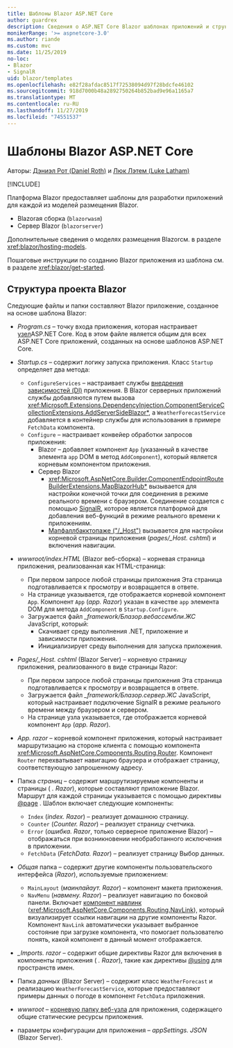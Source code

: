 ```yaml
---
title: Шаблоны Blazor ASP.NET Core
author: guardrex
description: Сведения о ASP.NET Core Blazor шаблонах приложений и структуре проекта Blazor.
monikerRange: '>= aspnetcore-3.0'
ms.author: riande
ms.custom: mvc
ms.date: 11/25/2019
no-loc:
- Blazor
- SignalR
uid: blazor/templates
ms.openlocfilehash: e82f28afdac8517f72538094d97f28bdcfe46102
ms.sourcegitcommit: 918d7000b48a2892750264b852bad9e96a1165a7
ms.translationtype: MT
ms.contentlocale: ru-RU
ms.lasthandoff: 11/27/2019
ms.locfileid: "74551537"
---
```

# <a name="aspnet-core-opno-locblazor-templates"></a>Шаблоны Blazor ASP.NET Core

Авторы: [Дэниэл Рот (Daniel Roth)](https://github.com/danroth27) и [Люк Лэтем (Luke Latham)](https://github.com/guardrex)

[!INCLUDE[](~/includes/blazorwasm-preview-notice.md)]

Платформа Blazor предоставляет шаблоны для разработки приложений для каждой из моделей размещения Blazor.

* Blazorая сборка (`blazorwasm`)
* Сервер Blazor (`blazorserver`)

Дополнительные сведения о моделях размещения Blazorсм. в разделе <xref:blazor/hosting-models>.

Пошаговые инструкции по созданию Blazor приложения из шаблона см. в разделе <xref:blazor/get-started>.

## <a name="opno-locblazor-project-structure"></a>Структура проекта Blazor

Следующие файлы и папки составляют Blazor приложение, созданное на основе шаблона Blazor:

* *Program.cs* &ndash; точку входа приложения, которая настраивает [узел](xref:fundamentals/host/generic-host)ASP.NET Core. Код в этом файле является общим для всех ASP.NET Core приложений, созданных на основе шаблонов ASP.NET Core.

* *Startup.cs* &ndash; содержит логику запуска приложения. Класс `Startup` определяет два метода:

  * `ConfigureServices` &ndash; настраивает службы [внедрения зависимостей (DI)](xref:fundamentals/dependency-injection) приложения. В Blazor серверных приложений службы добавляются путем вызова <xref:Microsoft.Extensions.DependencyInjection.ComponentServiceCollectionExtensions.AddServerSideBlazor*>, а `WeatherForecastService` добавляется в контейнер службы для использования в примере `FetchData` компонента.
  * `Configure` &ndash; настраивает конвейер обработки запросов приложения:
    * Blazor &ndash; добавляет компонент `App` (указанный в качестве элемента `app` DOM в метод `AddComponent`), который является корневым компонентом приложения.
    * Сервер Blazor
      * <xref:Microsoft.AspNetCore.Builder.ComponentEndpointRouteBuilderExtensions.MapBlazorHub*> вызывается для настройки конечной точки для соединения в режиме реального времени с браузером. Соединение создается с помощью [SignalR](xref:signalr/introduction), которое является платформой для добавления веб-функций в режиме реального времени к приложениям.
      * [Мапфаллбакктопаже ("/_Host")](xref:Microsoft.AspNetCore.Builder.RazorPagesEndpointRouteBuilderExtensions.MapFallbackToPage*) вызывается для настройки корневой страницы приложения (*pages/_Host. cshtml*) и включения навигации.

* *wwwroot/index.HTML* (Blazor веб-сборка) &ndash; корневая страница приложения, реализованная как HTML-страница:
  * При первом запросе любой страницы приложения Эта страница подготавливается к просмотру и возвращается в ответе.
  * На странице указывается, где отображается корневой компонент `App`. Компонент `App` (*app. Razor*) указан в качестве `app` элемента DOM для метода `AddComponent` в `Startup.Configure`.
  * Загружается файл *_framework/Блазор.вебассембли.ЖС* JavaScript, который:
    * Скачивает среду выполнения .NET, приложение и зависимости приложения.
    * Инициализирует среду выполнения для запуска приложения.

* *Pages/_Host. cshtml* (Blazor Server) &ndash; корневую страницу приложения, реализованного в виде страницы Razor:
  * При первом запросе любой страницы приложения Эта страница подготавливается к просмотру и возвращается в ответе.
  * Загружается файл *_framework/Блазор.сервер.ЖС* JavaScript, который настраивает подключение SignalR в режиме реального времени между браузером и сервером.
  * На странице узла указывается, где отображается корневой компонент `App` (*app. Razor*).

* *App. razor* &ndash; корневой компонент приложения, который настраивает маршрутизацию на стороне клиента с помощью компонента <xref:Microsoft.AspNetCore.Components.Routing.Router>. Компонент `Router` перехватывает навигацию браузера и отображает страницу, соответствующую запрошенному адресу.

* Папка *страниц* &ndash; содержит маршрутизируемые компоненты и страницы ( *. Razor*), которые составляют приложение Blazor. Маршрут для каждой страницы указывается с помощью директивы [@page](xref:mvc/views/razor#page) . Шаблон включает следующие компоненты:
  * `Index` (*index. Razor*) &ndash; реализует домашнюю страницу.
  * `Counter` (*Counter. Razor*) &ndash; реализует страницу счетчика.
  * `Error` (*ошибка. Razor*, только серверное приложение Blazor) &ndash; отображаться при возникновении необработанного исключения в приложении.
  * `FetchData` (*FetchData. Razor*) &ndash; реализует страницу Выбор данных.

* *Общая* папка &ndash; содержит другие компоненты пользовательского интерфейса (*Razor*), используемые приложением:
  * `MainLayout` (*маинлайаут. Razor*) &ndash; компонент макета приложения.
  * `NavMenu` (*навмену. Razor*) &ndash; реализует навигацию по боковой панели. Включает [компонент навлинк](xref:blazor/routing#navlink-component) (<xref:Microsoft.AspNetCore.Components.Routing.NavLink>), который визуализирует ссылки навигации на другие компоненты Razor. Компонент `NavLink` автоматически указывает выбранное состояние при загрузке компонента, что помогает пользователю понять, какой компонент в данный момент отображается.

* *_Imports. razor* &ndash; содержит общие директивы Razor для включения в компоненты приложения ( *. Razor*), такие как директивы [@using](xref:mvc/views/razor#using) для пространств имен.

* Папка *данных* (Blazor Server) &ndash; содержит класс `WeatherForecast` и реализацию `WeatherForecastService`, которые предоставляют примеры данных о погоде в компонент `FetchData` приложения.

* *wwwroot* &ndash; [корневую папку веб-узла](xref:fundamentals/index#web-root) для приложения, содержащего общие статические ресурсы приложения.

* параметры конфигурации для приложения &ndash; *appSettings. JSON* (Blazor Server).
